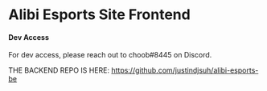 # Alibi Esports Site Frontend

#### Dev Access
For dev access, please reach out to choob#8445 on Discord.

THE BACKEND REPO IS HERE: https://github.com/justindjsuh/alibi-esports-be
